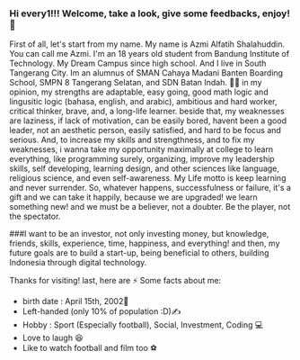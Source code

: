 ### Hi every1!!! Welcome, take a look, give some feedbacks, enjoy! 👋

First of all, let's start from my name. My name is Azmi Alfatih Shalahuddin. You can call me Azmi.
I'm an 18 years old student from Bandung Institute of Technology. My Dream Campus since high school. And I live in South Tangerang City.
Im an alumnus of SMAN Cahaya Madani Banten Boarding School, SMPN 8 Tangerang Selatan, and SDN Batan Indah. 👨‍🎓
in my opinion, my strengths  are adaptable, easy going, good math logic and lingusitic logic (bahasa, english, and arabic), ambitious and hard worker, critical thinker, brave, and, a long-life learner.
beside that, my weaknesses are laziness, if lack of motivation, can be easily bored, havent been a good leader, not an aesthetic person, easily satisfied, and hard to be focus and serious.
And, to increase my skills and strengthness, and to fix my weaknesses, i wanna take my opportunity maximally at college to learn everything, like programming surely, organizing, improve my leadership skills, self developing, learning design, and other sciences like language, religious science, and even self-awareness.
My Life motto is keep learning and never surrender. So, whatever happens, successfulness or failure, it's a gift and we can take it happily, because we are upgraded! we learn something new! and we must be a believer, not a doubter. Be the player, not the spectator. 

###I want to be an investor, not only investing money, but knowledge, friends, skills, experience, time, happiness, and everything! and then, my future goals are to build a start-up, being beneficial to others, building Indonesia through digital technology. 

Thanks for visiting!
last, here are
⚡ Some facts about me:
- birth date : April 15th, 2002🎈
- Left-handed (only 10% of population :D)✍
- Hobby : Sport (Especially football), Social, Investment, Coding 💻 
- Love to laugh 😆
- Like to watch football and film too ⚽



